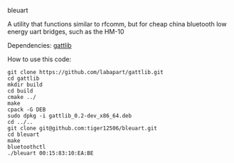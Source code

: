 bleuart

A utility that functions similar to rfcomm, but for cheap china bluetooth low energy uart bridges, such as the HM-10

Dependencies: [gattlib](https://github.com/labapart/gattlib)

How to use this code:
```
git clone https://github.com/labapart/gattlib.git
cd gattlib
mkdir build
cd build
cmake ../
make
cpack -G DEB
sudo dpkg -i gattlib_0.2-dev_x86_64.deb 
cd ../..
git clone git@github.com:tiger12506/bleuart.git
cd bleuart
make
bluetoothctl
./bleuart 00:15:83:10:EA:BE
```
